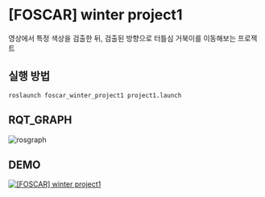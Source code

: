 # [FOSCAR] winter project1
영상에서 특정 색상을 검출한 뒤, 검출된 방향으로 터틀심 거북이를 이동해보는 프로젝트

## 실행 방법
`roslaunch foscar_winter_project1 project1.launch`

## RQT_GRAPH
![rosgraph](https://user-images.githubusercontent.com/45509381/108341240-cf72f380-721c-11eb-8c3a-2b1873ac81f4.png)


## DEMO
[![[FOSCAR] winter project1](https://img.youtube.com/vi/SaA8JoiG_XY/0.jpg)](https://youtu.be/SaA8JoiG_XY)
